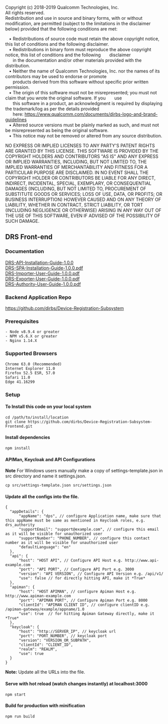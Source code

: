 Copyright (c) 2018-2019 Qualcomm Technologies, Inc.  
All rights reserved.  
Redistribution and use in source and binary forms, with or without modification, are permitted (subject to the limitations in the
disclaimer below) provided that the following conditions are met:  

&nbsp;&nbsp; • Redistributions of source code must retain the above copyright notice, this list of conditions and the following disclaimer.  
&nbsp;&nbsp; • Redistributions in binary form must reproduce the above copyright notice, this list of conditions and the following 
&nbsp;&nbsp;&nbsp;&nbsp;&nbsp;&nbsp;disclaimer  
&nbsp;&nbsp;&nbsp;&nbsp;&nbsp;&nbsp;in the documentation and/or other materials provided with the distribution.  
&nbsp;&nbsp; • Neither the name of Qualcomm Technologies, Inc. nor the names of its contributors may be used to endorse or promote  
&nbsp;&nbsp;&nbsp;&nbsp;&nbsp;&nbsp;products derived from this software without specific prior written permission.  
&nbsp;&nbsp; • The origin of this software must not be misrepresented; you must not claim that you wrote the original software. If you &nbsp;&nbsp;&nbsp;&nbsp;&nbsp;&nbsp;use  
&nbsp;&nbsp;&nbsp;&nbsp;&nbsp;&nbsp;this software in a product, an acknowledgment is required by displaying the trademark/log as per the details provided  
&nbsp;&nbsp;&nbsp;&nbsp;&nbsp;&nbsp;here: https://www.qualcomm.com/documents/dirbs-logo-and-brand-guidelines  
&nbsp;&nbsp; • Altered source versions must be plainly marked as such, and must not be misrepresented as being the original software.  
&nbsp;&nbsp; • This notice may not be removed or altered from any source distribution.  

NO EXPRESS OR IMPLIED LICENSES TO ANY PARTY'S PATENT RIGHTS ARE GRANTED BY THIS LICENSE. THIS SOFTWARE IS PROVIDED
BY THE COPYRIGHT HOLDERS AND CONTRIBUTORS "AS IS" AND ANY EXPRESS OR IMPLIED WARRANTIES, INCLUDING, BUT NOT
LIMITED TO, THE IMPLIED WARRANTIES OF MERCHANTABILITY AND FITNESS FOR A PARTICULAR PURPOSE ARE DISCLAIMED. IN NO
EVENT SHALL THE COPYRIGHT HOLDER OR CONTRIBUTORS BE LIABLE FOR ANY DIRECT, INDIRECT, INCIDENTAL, SPECIAL,
EXEMPLARY, OR CONSEQUENTIAL DAMAGES (INCLUDING, BUT NOT LIMITED TO, PROCUREMENT OF SUBSTITUTE GOODS OR SERVICES;
LOSS OF USE, DATA, OR PROFITS; OR BUSINESS INTERRUPTION) HOWEVER CAUSED AND ON ANY THEORY OF LIABILITY, WHETHER IN
CONTRACT, STRICT LIABILITY, OR TORT (INCLUDING NEGLIGENCE OR OTHERWISE) ARISING IN ANY WAY OUT OF THE USE OF THIS
SOFTWARE, EVEN IF ADVISED OF THE POSSIBILITY OF SUCH DAMAGE.  

## DRS Front-end

### Documentation
[DRS-API-Installation-Guide-1.0.0](https://github.com/dirbs/Documentation/blob/master/Device-Registration-Subsystem/DRS-API-Installation-Guide-1.0.0.pdf)<br />
[DRS-SPA-Installation-Guide-1.0.0.pdf](https://github.com/dirbs/Documentation/blob/master/Device-Registration-Subsystem/DRS-SPA-Installation-Guide-1.0.0.pdf)<br />
[DRS-Importer-User-Guide-1.0.0.pdf](https://github.com/dirbs/Documentation/blob/master/Device-Registration-Subsystem/DRS-Importer-User-Guide-1.0.0.pdf)<br />
[DRS-Exporter-User-Guide-1.0.0.pdf](https://github.com/dirbs/Documentation/blob/master/Device-Registration-Subsystem/DRS-Exporter-User-Guide-1.0.0.pdf)<br />
[DRS-Authority-User-Guide-1.0.0.pdf](https://github.com/dirbs/Documentation/blob/master/Device-Registration-Subsystem/DRS-Authority-User-Guide-1.0.0.pdf)<br />

### Backend Application Repo
https://github.com/dirbs/Device-Registration-Subsystem

### Prerequisites
```
- Node v8.9.4 or greater
- NPM v5.6.X or greater
- Nginx 1.14.X
```

### Supported Browsers
```
Chrome 63.0 (Recommended)
Internet Explorer 11.0
Firefox 52.5 ESR, 57.0
Safari 11.0
Edge 41.16299
```

### Setup

#### To Install this code on your local system
```
cd /path/to/install/location
git clone https://github.com/dirbs/Device-Registration-Subsystem-Frontend.git
```

#### Install dependencies
```
npm install
```

#### APIMan, Keycloak and API Configurations

**Note** For Windows users manually make a copy of settings-template.json in src directory and name it settings.json.

```
cp src/settings-template.json src/settings.json
```

#### Update all the configs into the file.
```
{
  "appDetails": {
      "appName": "dps", // configure Application name, make sure that this appName must be same as mentioned in Keycloak roles, e.g. drs_authority
      "supportEmail": "support@example.com", // configure this email as it will be visible for unauthorized user
      "supportNumber": "PHONE_NUMBER", // configure this contact number as it will be visible for unauthorized user
      "defaultLanguage": "en"
  },
  "api": {
      "host": "HOST API", // Configure API Host e.g. http://www.api-example.com
      "port": "API PORT", // Configure API Port e.g. 3000
      "version": "API VERSION", // Configure API Version e.g. /api/v1/
      "use": false // for directly hitting API, make it *True*
  },
  "apiman": {
      "host": "HOST APIMAN", // configure Apiman Host e.g. http://www.apiman-example.com
      "port": "APIMAN PORT", // Configure Apiman Port e.g. 8000
      "clientId": "APIMAN CLIENT ID", // configure clientID e.g. /apiman-gateway/example/appname/1.0
      "use": true  // for hitting Apiman Gateway directly, make it *True*
  },
  "keycloak": {
      "host": "http://SERVER_IP", // keycloak url
      "port": "PORT_NUMBER", // keycloak port
      "version": "VERSION_OR_SUBPATH",
      "clientId": "CLIENT_ID",
      "realm": "REALM",
      "use": true 
  }
}
```

**Note:** Update all the URLs into the file.

#### Serve with hot reload (watch changes instantly) at localhost:3000
```
npm start
```

#### Build for production with minification
```
npm run build
```
